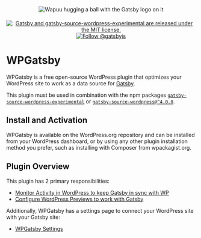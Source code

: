 <div align="center" style="margin-bottom: 20px;">
<img src="https://github.com/gatsbyjs/gatsby-source-wordpress-experimental/raw/master/docs/assets/gatsby-wapuus.png" alt="Wapuu hugging a ball with the Gatsby logo on it" />
</div>

<p align="center">
  <a href="https://github.com/gatsbyjs/wp-gatsby/blob/master/license.txt">
    <img src="https://img.shields.io/badge/license-GPLv3-blue.svg" alt="Gatsby and gatsby-source-wordpress-experimental are released under the MIT license." />
  </a>
  <a href="https://twitter.com/intent/follow?screen_name=gatsbyjs">
    <img src="https://img.shields.io/twitter/follow/gatsbyjs.svg?label=Follow%20@gatsbyjs" alt="Follow @gatsbyjs" />
  </a>
</p>

# WPGatsby

WPGatsby is a free open-source WordPress plugin that optimizes your WordPress site to work as a data source for [Gatsby](https://www.gatsbyjs.com/docs/how-to/sourcing-data/sourcing-from-wordpress).

This plugin must be used in combination with the npm packages [`gatsby-source-wordpress-experimental`](https://www.npmjs.com/package/gatsby-source-wordpress-experimental) or [`gatsby-source-wordpress@^4.0.0`](https://www.npmjs.com/package/gatsby-source-wordpress).

## Install and Activation

WPGatsby is available on the WordPress.org repository and can be installed from your WordPress
dashboard, or by using any other plugin installation method you prefer, such as installing with
Composer from wpackagist.org.

## Plugin Overview

This plugin has 2 primary responsibilities:

-   [Monitor Activity in WordPress to keep Gatsby in sync with WP](https://github.com/gatsbyjs/wp-gatsby/blob/master/docs/action-monitor.md)
-   [Configure WordPress Previews to work with Gatsby](https://github.com/gatsbyjs/gatsby-source-wordpress-experimental/blob/master/docs/tutorials/configuring-wp-gatsby.md#setting-up-preview)

Additionally, WPGatsby has a settings page to connect your WordPress site with your Gatsby site:

-   [WPGatsby Settings](https://github.com/gatsbyjs/gatsby-source-wordpress-experimental/blob/master/docs/tutorials/configuring-wp-gatsby.md)
